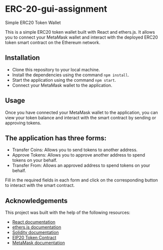 # ERC-20-gui-assignment
Simple ERC20 Token Wallet

This is a simple ERC20 token wallet built with React and ethers.js. It allows you to connect your MetaMask wallet and interact with the deployed ERC20 token smart contract on the Ethereum network.

## Installation
- Clone this repository to your local machine.
- Install the dependencies using the command `npm install`.
- Start the application using the command `npm start`.
- Connect your MetaMask wallet to the application.

## Usage
Once you have connected your MetaMask wallet to the application, you can view your token balance and interact with the smart contract by sending or approving tokens.

## The application has three forms:
- Transfer Coins: Allows you to send tokens to another address.
- Approve Tokens: Allows you to approve another address to spend tokens on your behalf.
- Transfer From: Allows an approved address to spend tokens on your behalf.

Fill in the required fields in each form and click on the corresponding button to interact with the smart contract.

## Acknowledgements
This project was built with the help of the following resources:
- [React documentation](https://reactjs.org/)
- [ethers.js documentation](https://docs.ethers.io/)
- [Solidity documentation](https://solidity.readthedocs.io/)
- [EIP20 Token Contract](https://eips.ethereum.org/EIPS/eip-20)
- [MetaMask documentation](https://docs.metamask.io/)

